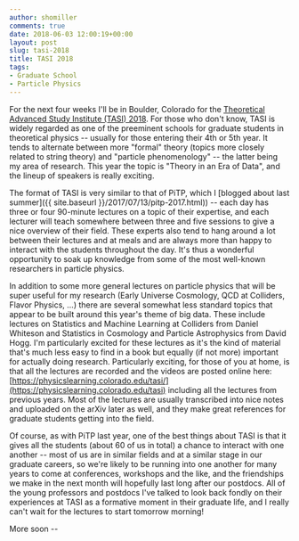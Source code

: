 ```yaml
---
author: shomiller
comments: true
date: 2018-06-03 12:00:19+00:00
layout: post
slug: tasi-2018
title: TASI 2018
tags:
- Graduate School
- Particle Physics
---
```


For the next four weeks I'll be in Boulder, Colorado for the [Theoretical Advanced Study Institute (TASI) 2018](https://www.colorado.edu/physics/TASI). For those who don't know, TASI is widely regarded as one of the preeminent schools for graduate students in theoretical physics -- usually for those entering their 4th or 5th year. It tends to alternate between more "formal" theory (topics more closely related to string theory) and "particle phenomenology" -- the latter being my area of research. This year the topic is "Theory in an Era of Data", and the lineup of speakers is really exciting.

The format of TASI is very similar to that of PiTP, which I [blogged about last summer]({{ site.baseurl }}/2017/07/13/pitp-2017.html)) -- each day has three or four 90-minute lectures on a topic of their expertise, and each lecturer will teach somewhere between three and five sessions to give a nice overview of their field. These experts also tend to hang around a lot between their lectures and at meals and are always more than happy to interact with the students throughout the day. It's thus a wonderful opportunity to soak up knowledge from some of the most well-known researchers in particle physics.

In addition to some more general lectures on particle physics that will be super useful for my research (Early Universe Cosmology, QCD at Colliders, Flavor Physics, ...) there are several somewhat less standard topics that appear to be built around this year's theme of big data. These include lectures on Statistics and Machine Learning at Colliders from Daniel Whiteson and Statistics in Cosmology and Particle Astrophysics from David Hogg. I'm particularly excited for these lectures as it's the kind of material that's much less easy to find in a book but equally (if not more) important for actually doing research. Particularly exciting, for those of you at home, is that all the lectures are recorded and the videos are posted online here: [https://physicslearning.colorado.edu/tasi/](https://physicslearning.colorado.edu/tasi) including all the lectures from previous years. Most of the lectures are usually transcribed into nice notes and uploaded on the arXiv later as well, and they make great references for graduate students getting into the field.

Of course, as with PiTP last year, one of the best things about TASI is that it gives all the students (about 60 of us in total) a chance to interact with one another -- most of us are in similar fields and at a similar stage in our graduate careers, so we're likely to be running into one another for many years to come at conferences, workshops and the like, and the friendships we make in the next month will hopefully last long after our postdocs. All of the young professors and postdocs I've talked to look back fondly on their experiences at TASI as a formative moment in their graduate life, and I really can't wait for the lectures to start tomorrow morning!

More soon --
